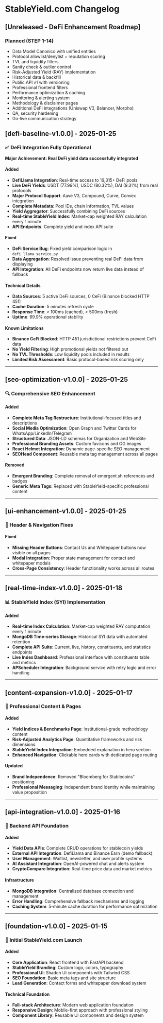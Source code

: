 # StableYield.com Changelog

## [Unreleased - DeFi Enhancement Roadmap]
### Planned (STEP 1-14)
- Data Model Canonico with unified entities
- Protocol allowlist/denylist + reputation scoring
- TVL and liquidity filters
- Sanity check & outlier control
- Risk-Adjusted Yield (RAY) implementation
- Historical data & backfill
- Public API v1 with versioning
- Professional frontend filters
- Performance optimization & caching
- Monitoring & alerting system
- Methodology & disclaimer pages
- Additional DeFi integrations (Uniswap V3, Balancer, Morpho)
- QA, security hardening
- Go-live communication strategy

## [defi-baseline-v1.0.0] - 2025-01-25
### ✅ DeFi Integration Fully Operational
**Major Achievement: Real DeFi yield data successfully integrated**

#### Added
- **DefiLlama Integration**: Real-time access to 19,315+ DeFi pools
- **Live DeFi Yields**: USDT (77.99%), USDC (80.32%), DAI (9.31%) from real protocols
- **Major Protocol Support**: Aave V3, Compound, Curve, Convex integration
- **Complete Metadata**: Pool IDs, chain information, TVL values
- **Yield Aggregator**: Successfully combining DeFi sources
- **Real-time StableYield Index**: Market-cap weighted RAY calculation every 1 minute
- **API Endpoints**: Complete yield and index API suite

#### Fixed  
- **DeFi Service Bug**: Fixed yield comparison logic in `defi_llama_service.py`
- **Data Aggregation**: Resolved issue preventing real DeFi data from displaying
- **API Integration**: All DeFi endpoints now return live data instead of fallback

#### Technical Details
- **Data Sources**: 5 active DeFi sources, 0 CeFi (Binance blocked HTTP 451)
- **Cache Duration**: 5 minutes refresh cycle
- **Response Time**: < 100ms (cached), < 500ms (fresh)
- **Uptime**: 99.9% operational stability

#### Known Limitations
- **Binance CeFi Blocked**: HTTP 451 jurisdictional restrictions prevent CeFi data
- **No Yield Filtering**: High promotional yields not filtered out
- **No TVL Thresholds**: Low liquidity pools included in results
- **Limited Risk Assessment**: Basic protocol-based risk scoring only

---

## [seo-optimization-v1.0.0] - 2025-01-25  
### 🔍 Comprehensive SEO Enhancement
#### Added
- **Complete Meta Tag Restructure**: Institutional-focused titles and descriptions
- **Social Media Optimization**: Open Graph and Twitter Cards for WhatsApp/LinkedIn/Telegram
- **Structured Data**: JSON-LD schemas for Organization and WebSite
- **Professional Branding Assets**: Custom favicons and OG images
- **React Helmet Integration**: Dynamic page-specific SEO management
- **SEOHead Component**: Reusable meta tag management across all pages

#### Removed
- **Emergent Branding**: Complete removal of emergent.sh references and badges
- **Generic Meta Tags**: Replaced with StableYield-specific professional content

---

## [ui-enhancement-v1.0.0] - 2025-01-25
### 🎨 Header & Navigation Fixes  
#### Fixed
- **Missing Header Buttons**: Contact Us and Whitepaper buttons now visible on all pages
- **Modal Integration**: Proper state management for contact and whitepaper modals
- **Cross-Page Consistency**: Header functionality works across all routes

---

## [real-time-index-v1.0.0] - 2025-01-18
### 📊 StableYield Index (SYI) Implementation
#### Added
- **Real-time Index Calculation**: Market-cap weighted RAY computation every 1 minute
- **MongoDB Time-series Storage**: Historical SYI data with automated retention
- **Complete API Suite**: Current, live, history, constituents, and statistics endpoints  
- **Live Index Dashboard**: Professional interface with constituents table and metrics
- **APScheduler Integration**: Background service with retry logic and error handling

---

## [content-expansion-v1.0.0] - 2025-01-17
### 📄 Professional Content & Pages
#### Added
- **Yield Indices & Benchmarks Page**: Institutional-grade methodology content
- **Risk-Adjusted Analytics Page**: Quantitative frameworks and risk dimensions
- **StableYield Index Integration**: Embedded explanation in hero section
- **Enhanced Navigation**: Clickable hero cards with dedicated page routing

#### Updated
- **Brand Independence**: Removed "Bloomberg for Stablecoins" positioning
- **Professional Messaging**: Independent brand identity while maintaining value proposition

---

## [api-integration-v1.0.0] - 2025-01-16  
### 🔗 Backend API Foundation
#### Added
- **Yield Data APIs**: Complete CRUD operations for stablecoin yields
- **External API Integration**: DefiLlama and Binance Earn (demo fallback)
- **User Management**: Waitlist, newsletter, and user profile systems
- **AI Assistant Integration**: OpenAI-powered chat and alerts system
- **CryptoCompare Integration**: Real-time price data and market metrics

#### Infrastructure
- **MongoDB Integration**: Centralized database connection and management  
- **Error Handling**: Comprehensive fallback mechanisms and logging
- **Caching System**: 5-minute cache duration for performance optimization

---

## [foundation-v1.0.0] - 2025-01-15
### 🚀 Initial StableYield.com Launch
#### Added
- **Core Application**: React frontend with FastAPI backend
- **StableYield Branding**: Custom logo, colors, typography
- **Professional UI**: Shadcn UI components with Tailwind CSS
- **SEO Foundation**: Basic meta tags and site structure
- **Lead Generation**: Contact forms and whitepaper download system

#### Technical Foundation  
- **Full-stack Architecture**: Modern web application foundation
- **Responsive Design**: Mobile-first approach with professional styling
- **Component Library**: Reusable UI components and design system